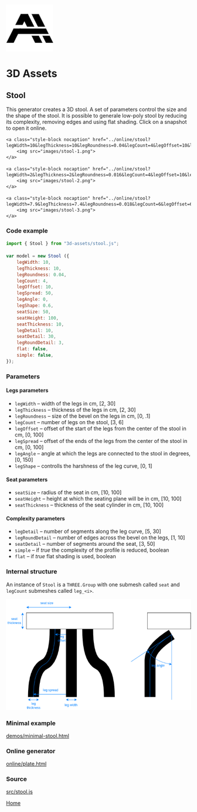 <img class="logo" src="../assets/logo/logo.png">


# 3D Assets


## Stool

This generator creates a 3D stool. A set
of parameters control the size and the shape of the stool.
It is possible to generale low-poly stool by reducing its
complexity, removing edges and using flat shading. Click
on a snapshot to open it online.

<p class="gallery">

	<a class="style-block nocaption" href="../online/stool?legWidth=10&legThickness=10&legRoundness=0.04&legCount=4&legOffset=10&legSpread=50&legAngle=0&legShape=0.6&seatSize=50&seatHeight=100&seatThickness=10&legDetail=10&seatDetail=30&legRoundDetail=3&flat=false&simple=false">
		<img src="images/stool-1.png">
	</a>

	<a class="style-block nocaption" href="../online/stool?legWidth=2&legThickness=2&legRoundness=0.016&legCount=4&legOffset=10&legSpread=28.8&legAngle=0&legShape=0&seatSize=23.5&seatHeight=100&seatThickness=10&legDetail=5&seatDetail=30&legRoundDetail=3&flat=false&simple=false">
		<img src="images/stool-2.png">
	</a>

	<a class="style-block nocaption" href="../online/stool?legWidth=7.9&legThickness=7.4&legRoundness=0.018&legCount=6&legOffset=63&legSpread=66&legAngle=0&legShape=0.07&seatSize=74.8&seatHeight=51.4&seatThickness=30.5&legDetail=5&seatDetail=40&legRoundDetail=3&flat=false&simple=false">
		<img src="images/stool-3.png">
	</a>

</p>


### Code example

```js
import { Stool } from "3d-assets/stool.js";

var model = new Stool ({
	legWidth: 10,
	legThickness: 10,
	legRoundness: 0.04,
	legCount: 4,
	legOffset: 10,
	legSpread: 50,
	legAngle: 0,
	legShape: 0.6,
	seatSize: 50,
	seatHeight: 100,
	seatThickness: 10,
	legDetail: 10,
	seatDetail: 30,
	legRoundDetail: 3,
	flat: false,
	simple: false,
});
```

### Parameters

#### Legs parameters

* `legWidth` &ndash; width of the legs in cm, [2, 30]
* `legThickness` &ndash; thickness of the legs in cm, [2, 30]
* `legRoundness` &ndash; size of the bevel on the legs in cm, [0, .1]
* `legCount` &ndash; number of legs on the stool, [3, 6]
* `legOffset` &ndash; offset of the start of the legs from the center of the stool in cm, [0, 100]
* `legSpread` &ndash; offset of the ends of the legs from the center of the stool in cm, [0, 100]
* `legAngle` &ndash; angle at which the legs are connected to the stool in degrees, [0, 150]
* `legShape` &ndash; controlls the harshness of the leg curve, [0, 1]

#### Seat parameters

* `seatSize` &ndash; radius of the seat in cm, [10, 100]
* `seatHeight` &ndash; height at which the seating plane will be in cm, [10, 100]
* `seatThickness` &ndash; thickness of the seat cylinder in cm, [10, 100]

#### Complexity parameters

* `legDetail` &ndash; number of segments along the leg curve, [5, 30]
* `legRoundDetail` &ndash; number of edges across the bevel on the legs, [1, 10]
* `seatDetail` &ndash; number of segments around the seat, [3, 50]
* `simple` &ndash; if *true* the complexity of the profile is reduced, boolean
* `flat` &ndash; if *true* flat shading is used, boolean
	
### Internal structure

An instance of `Stool` is a `THREE.Group` with one submesh called `seat` and `legCount` submeshes called `leg_<i>`. 

<img src="images/stool-scheme.png">


### Minimal example

[demos/minimal-stool.html](../demos/minimal-stool.html)


### Online generator

[online/plate.html](../online/stool.html)


### Source

[src/stool.js](https://github.com/boytchev/assets/blob/main/src/stool.js)

		
<div class="footnote">
	<a href="../">Home</a>
</div>
